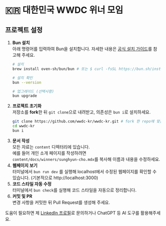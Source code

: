 # 🇰🇷 대한민국 WWDC 위너 모임

## 프로젝트 설정

1. **Bun 설치**  
   아래 명령어를 입력하여 Bun을 설치합니다. 자세한 내용은 [공식 설치 가이드](https://bun.sh/docs/installation)를 참고해 주세요.
   ```bash
   # 설치
   brew install oven-sh/bun/bun # 또는 $ curl -fsSL https://bun.sh/install | bash

   # 설치 확인
   bun --version

   # 업그레이드 (선택사항)
   bun upgrade
   ```
2. **프로젝트 초기화**  
   저장소를 **fork**한 뒤 `git clone`으로 내려받고, 의존성은 `bun i`로 설치하세요.
   ```bash
   git clone https://github.com/wwdc-kr/wwdc-kr.git # fork 한 repo에 맞는 url 로 변경할 것
   cd wwdc-kr
   bun i
   ```
3. **문서 작성**  
   모든 자료는 `content` 디렉터리에 있습니다.  
   예를 들어 개인 소개 페이지를 작성하려면  
   `content/docs/winners/sunghyun-cho.mdx`를 복사해 이름과 내용을 수정하세요.
4. **웹페이지 보기**  
   터미널에서 `bun run dev` 를 실행해 localhost에서 수정된 웹페이지를 확인할 수 있습니다. (기본적으로 http://localhost:3000)
5. **코드 스타일 자동 수정**  
   터미널에서 `bun check`를 실행해 코드 스타일을 자동으로 정리합니다.
6. **커밋 및 PR**  
   변경 사항을 커밋한 뒤 Pull Request를 생성해 주세요.

도움이 필요하면 제 [LinkedIn 프로필](https://www.linkedin.com/in/anaclumos)로 문의하거나 ChatGPT 등 AI 도구를 활용해주세요.
